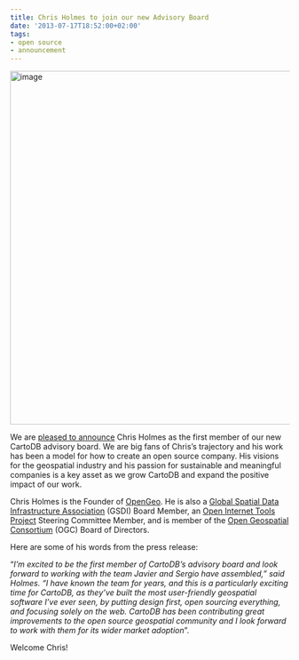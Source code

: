 ```yaml
---
title: Chris Holmes to join our new Advisory Board
date: '2013-07-17T18:52:00+02:00'
tags:
- open source
- announcement
---
```


<img alt="image" src="http://cartodb.s3.amazonaws.com/tumblr/posts/cholmes.jpg" width="637px"/>

We are <a href="http://cartodb.pressdoc.com/53588-cartodb-announces-formation-of-a-strategic-advisory-board">pleased to announce</a> Chris Holmes as the first member of our new CartoDB advisory board. We are big fans of Chris’s trajectory and his work has been a model for how to create an open source company. His visions for the geospatial industry and his passion for sustainable and meaningful companies is a key asset as we grow CartoDB and expand the positive impact of our work.

Chris Holmes is the Founder of <a href="http://opengeo.org/">OpenGeo</a>. He is also a <a href="http://www.gsdi.org/">Global Spatial Data Infrastructure Association</a> (GSDI) Board Member, an <a href="http://openitp.org/">Open Internet Tools Project</a> Steering Committee Member, and is member of the <a href="http://www.opengeospatial.org/">Open Geospatial Consortium</a> (OGC) Board of Directors. 

Here are some of his words from the press release:

“_I’m excited to be the first member of CartoDB’s advisory board and look forward to working with the team Javier and Sergio have assembled,” said Holmes. “I have known the team for years, and this is a particularly exciting time for CartoDB, as they’ve built the most user-friendly geospatial software I’ve ever seen, by putting design first, open sourcing everything, and focusing solely on the web. CartoDB has been contributing great improvements to the open source geospatial community and I look forward to work with them for its wider market adoption_”.

Welcome Chris!
